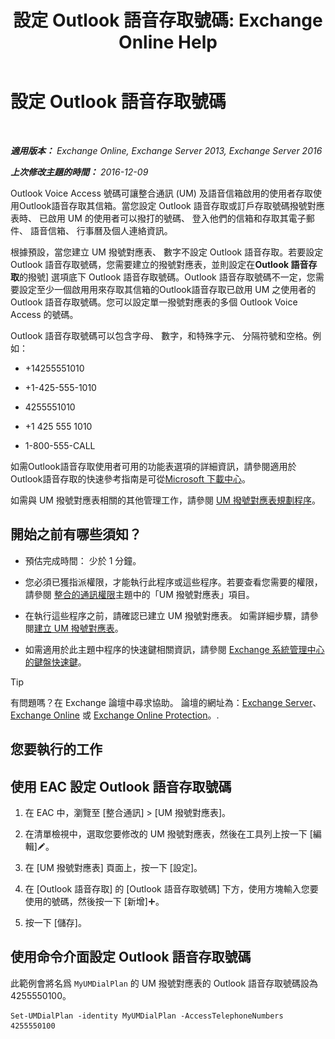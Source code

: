 ﻿---
title: '設定 Outlook 語音存取號碼: Exchange Online Help'
TOCTitle: 設定 Outlook 語音存取號碼
ms:assetid: 443c838e-f266-4893-b6b2-e5fc96579b55
ms:mtpsurl: https://technet.microsoft.com/zh-tw/library/Aa997680(v=EXCHG.150)
ms:contentKeyID: 50553974
ms.date: 05/23/2018
mtps_version: v=EXCHG.150
ms.translationtype: MT
---

# 設定 Outlook 語音存取號碼

 

_**適用版本：** Exchange Online, Exchange Server 2013, Exchange Server 2016_

_**上次修改主題的時間：** 2016-12-09_

Outlook Voice Access 號碼可讓整合通訊 (UM) 及語音信箱啟用的使用者存取使用Outlook語音存取其信箱。當您設定 Outlook 語音存取或訂戶存取號碼撥號對應表時、 已啟用 UM 的使用者可以撥打的號碼、 登入他們的信箱和存取其電子郵件、 語音信箱、 行事曆及個人連絡資訊。

根據預設，當您建立 UM 撥號對應表、 數字不設定 Outlook 語音存取。若要設定 Outlook 語音存取號碼，您需要建立的撥號對應表，並則設定在**Outlook 語音存取**的撥號\] 選項底下 Outlook 語音存取號碼。Outlook 語音存取號碼不一定，您需要設定至少一個啟用用來存取其信箱的Outlook語音存取已啟用 UM 之使用者的 Outlook 語音存取號碼。您可以設定單一撥號對應表的多個 Outlook Voice Access 的號碼。

Outlook 語音存取號碼可以包含字母、 數字，和特殊字元、 分隔符號和空格。例如：

  - \+14255551010

  - \+1-425-555-1010

  - 4255551010

  - \+1 425 555 1010

  - 1-800-555-CALL

如需Outlook語音存取使用者可用的功能表選項的詳細資訊，請參閱適用於Outlook語音存取的快速參考指南是可從[Microsoft 下載中心](https://go.microsoft.com/fwlink/p/?linkid=64645)。

如需與 UM 撥號對應表相關的其他管理工作，請參閱 [UM 撥號對應表規劃程序](um-dial-plan-procedures-exchange-2013-help.md)。

## 開始之前有哪些須知？

  - 預估完成時間： 少於 1 分鐘。

  - 您必須已獲指派權限，才能執行此程序或這些程序。若要查看您需要的權限，請參閱 [整合的通訊權限](unified-messaging-permissions-exchange-2013-help.md)主題中的「UM 撥號對應表」項目。

  - 在執行這些程序之前，請確認已建立 UM 撥號對應表。 如需詳細步驟，請參閱[建立 UM 撥號對應表](create-a-um-dial-plan-exchange-2013-help.md)。

  - 如需適用於此主題中程序的快速鍵相關資訊，請參閱 [Exchange 系統管理中心的鍵盤快速鍵](keyboard-shortcuts-in-the-exchange-admin-center-exchange-online-protection-help.md)。


> [!TIP]  
> 有問題嗎？在 Exchange 論壇中尋求協助。 論壇的網址為：<a href="https://go.microsoft.com/fwlink/p/?linkid=60612">Exchange Server</a>、 <a href="https://go.microsoft.com/fwlink/p/?linkid=267542">Exchange Online</a> 或 <a href="https://go.microsoft.com/fwlink/p/?linkid=285351">Exchange Online Protection</a>。.




## 您要執行的工作

## 使用 EAC 設定 Outlook 語音存取號碼

1.  在 EAC 中，瀏覽至 \[整合通訊\] \> \[UM 撥號對應表\]。

2.  在清單檢視中，選取您要修改的 UM 撥號對應表，然後在工具列上按一下 \[編輯\]![編輯圖示](images/JJ218640.6f53ccb2-1f13-4c02-bea0-30690e6ea71d(EXCHG.150).gif "編輯圖示")。

3.  在 \[UM 撥號對應表\] 頁面上，按一下 \[設定\]。

4.  在 \[Outlook 語音存取\] 的 \[Outlook 語音存取號碼\] 下方，使用方塊輸入您要使用的號碼，然後按一下 \[新增\]![加入圖示](images/JJ218640.c1e75329-d6d7-4073-a27d-498590bbb558(EXCHG.150).gif "加入圖示")。

5.  按一下 \[儲存\]。

## 使用命令介面設定 Outlook 語音存取號碼

此範例會將名爲 `MyUMDialPlan` 的 UM 撥號對應表的 Outlook 語音存取號碼設為 4255550100。

    Set-UMDialPlan -identity MyUMDialPlan -AccessTelephoneNumbers 4255550100

